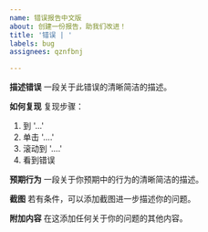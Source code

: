 ```yaml
---
name: 错误报告中文版
about: 创建一份报告，助我们改进！
title: '错误 | '
labels: bug
assignees: qznfbnj

---
```


**描述错误**
一段关于此错误的清晰简洁的描述。

**如何复现**
复现步骤：
1. 到 '...'
2. 单击 '....'
3. 滚动到 '....'
4. 看到错误

**预期行为**
一段关于你预期中的行为的清晰简洁的描述。

**截图**
若有条件，可以添加截图进一步描述你的问题。

**附加内容**
在这添加任何关于你的问题的其他内容。

